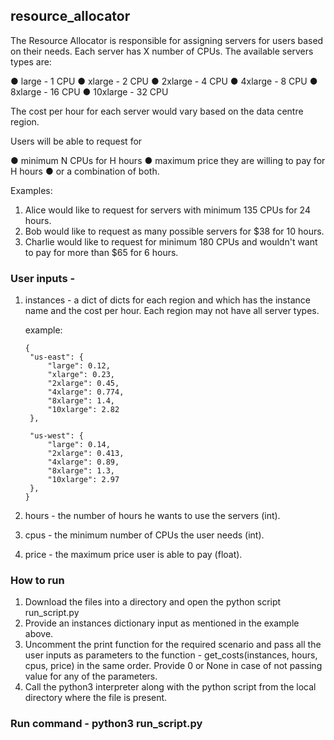 ## resource_allocator

The Resource Allocator is responsible for assigning servers for users based on their needs. 
Each server has X number of CPUs. 
The available servers types are:

● large     - 1 CPU
● xlarge    - 2 CPU
● 2xlarge   - 4 CPU
● 4xlarge   - 8 CPU
● 8xlarge   - 16 CPU
● 10xlarge  - 32 CPU

The cost per hour for each server would vary based on the data centre region.

Users will be able to request for

● minimum N CPUs for H hours
● maximum price they are willing to pay for H hours 
● or a combination of both.

Examples:
1. Alice would like to request for servers with minimum 135 CPUs for 24 hours.
2. Bob would like to request as many possible servers for $38 for 10 hours.
3. Charlie would like to request for minimum 180 CPUs and wouldn't want to pay for more than $65 for 6 hours.

### User inputs - 

1. instances - a dict of dicts for each region and which has the instance name and the cost per hour. Each region may not have all server types.
    
    example:    
    
       {
        "us-east": {
            "large": 0.12,
            "xlarge": 0.23,
            "2xlarge": 0.45,
            "4xlarge": 0.774,
            "8xlarge": 1.4,
            "10xlarge": 2.82
        },
        
        "us-west": {
            "large": 0.14,
            "2xlarge": 0.413,
            "4xlarge": 0.89,
            "8xlarge": 1.3,
            "10xlarge": 2.97
        },
       }

2. hours - the number of hours he wants to use the servers (int).
3. cpus - the minimum number of CPUs the user needs (int).
4. price - the maximum price user is able to pay (float).

### How to run

1. Download the files into a directory and open the python script run_script.py
2. Provide an instances dictionary input as mentioned in the example above.
3. Uncomment the print function for the required scenario and pass all the user inputs as parameters to the function - get_costs(instances, hours, cpus, price) in the same order. Provide 0 or None in case of not passing value for any of the parameters. 
4. Call the python3 interpreter along with the python script from the local directory where the file is present.

### Run command - python3 run_script.py
